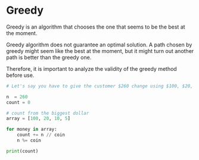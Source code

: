 # Greedy

Greedy is an algorithm that chooses the one that seems to be the best at the moment. 

Greedy algorithm does not guarantee an optimal solution. A path chosen by greedy might seem like the 
best at the moment, but it might turn out another path is better than the greedy one. 

Therefore, it is important to analyze the validity of the greedy method before use. 

```python
# Let's say you have to give the customer $260 change using $100, $20, $10, $5.

n  = 260 
count = 0

# count from the biggest dollar 
array = [100, 20, 10, 5]

for money in array:
    count += n // coin
    n %= coin

print(count)
```
